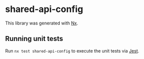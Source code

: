 # shared-api-config

This library was generated with [Nx](https://nx.dev).

## Running unit tests

Run `nx test shared-api-config` to execute the unit tests via [Jest](https://jestjs.io).

